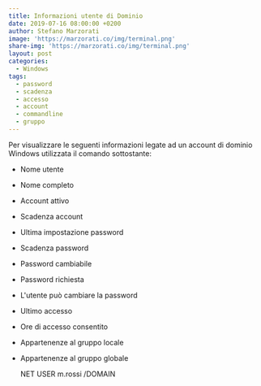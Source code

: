 ```yaml
---
title: Informazioni utente di Dominio
date: 2019-07-16 08:00:00 +0200
author: Stefano Marzorati
image: 'https://marzorati.co/img/terminal.png'
share-img: 'https://marzorati.co/img/terminal.png'
layout: post
categories:
  - Windows
tags:
  - password
  - scadenza
  - accesso
  - account
  - commandline
  - gruppo
---
```

Per visualizzare le seguenti informazioni legate ad un account di dominio Windows utilizzata il comando sottostante:   

 - Nome utente
 - Nome completo
 - Account attivo
 - Scadenza account
 - Ultima impostazione password
 - Scadenza password
 - Password cambiabile
 - Password richiesta
 - L'utente può cambiare la password
 - Ultimo accesso
 - Ore di accesso consentito
 - Appartenenze al gruppo locale
 - Appartenenze al gruppo globale

	NET USER m.rossi /DOMAIN   
